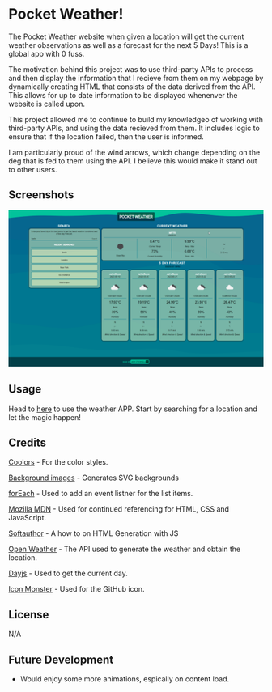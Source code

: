 # Pocket Weather!

The Pocket Weather website when given a location will get the current weather observations as well as a forecast for the next 5 Days! This is a global app with 0 fuss. 

The motivation behind this project was to use third-party APIs to process and then display the information that I recieve from them on my webpage by dynamically creating HTML that consists of the data derived from the API. This allows for up to date information to be displayed whenenver the website is called upon.

This project allowed me to continue to build my knowledgeo of working with third-party APIs, and using the data recieved from them. It includes logic to ensure that if the location failed, then the user is informed.

I am particularly proud of the wind arrows, which change depending on the deg that is fed to them using the API. I believe this would make it stand out to other users.

## Screenshots

![Gif of the website in action, searching using recent searches](./assets/screenshots/home.gif)

## Usage

Head to [here](https://jackstockwell.github.io/weatherapp/) to use the weather APP. Start by searching for a location and let the magic happen!

## Credits

[Coolors](https://coolors.co/palette/05668d-028090-00a896-02c39a-f0f3bd) - For the color styles.

[Background images](https://app.haikei.app/) - Generates SVG backgrounds

[forEach](https://developer.mozilla.org/en-US/docs/Web/JavaScript/Reference/Global_Objects/Array/forEach) - Used to add an event listner for the list items.

[Mozilla MDN](https://developer.mozilla.org/en-US/docs/Web) - Used for continued referencing for HTML, CSS and JavaScript.

[Softauthor](https://softauthor.com/create-html-element-in-javascript/) - A how to on HTML Generation with JS

[Open Weather](https://openweathermap.org/api) - The API used to generate the weather and obtain the location.

[Dayjs](https://day.js.org/en/) - Used to get the current day.

[Icon Monster](https://iconmonstr.com/) - Used for the GitHub icon.

## License

N/A

## Future Development

- Would enjoy some more animations, espically on content load.